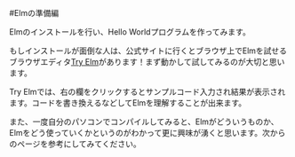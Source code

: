 #Elmの準備編

Elmのインストールを行い、Hello Worldプログラムを作ってみます。

もしインストールが面倒な人は、公式サイトに行くとブラウザ上でElmを試せるブラウザエディタ[Try Elm](http://elm-lang.org/try)があります！まず動かして試してみるのが大切と思います。

Try Elmでは、右の欄をクリックするとサンプルコード入力され結果が表示されます。コードを書き換えるなどしてElmを理解することが出来ます。

また、一度自分のパソコンでコンパイルしてみると、Elmがどういうものか、Elmをどう使っていくかというのがわかって更に興味が湧くと思います。次からのページを参考にしてみてください。

